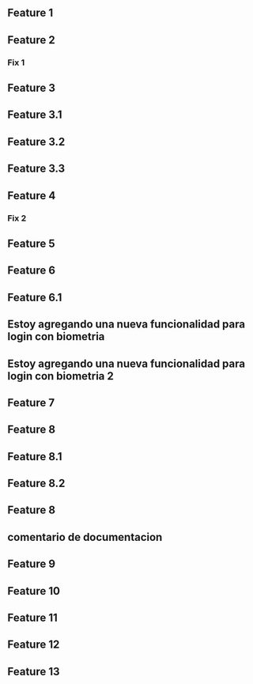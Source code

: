 ## Feature 1

## Feature 2

### Fix 1

## Feature 3
## Feature 3.1
## Feature 3.2
## Feature 3.3

## Feature 4

### Fix 2

## Feature 5

## Feature 6
## Feature 6.1

## Estoy agregando una nueva funcionalidad para login con biometria
## Estoy agregando una nueva funcionalidad para login con biometria 2

## Feature 7

## Feature 8
## Feature 8.1
## Feature 8.2

## Feature 8

## comentario de documentacion

## Feature 9

## Feature 10
## Feature 11

## Feature 12
## Feature 13
